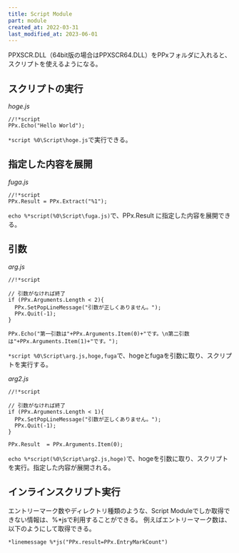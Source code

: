 ```yaml
---
title: Script Module
part: module
created_at: 2022-03-31
last_modified_at: 2023-06-01
---
```


PPXSCR.DLL（64bit版の場合はPPXSCR64.DLL）をPPxフォルダに入れると、スクリプトを使えるようになる。

## スクリプトの実行

_hoge.js_
```text
//!*script
PPx.Echo("Hello World");
```

`*script %0\Script\hoge.js`で実行できる。

## 指定した内容を展開

_fuga.js_
```text
//!*script
PPx.Result = PPx.Extract("%1");
```

`echo %*script(%0\Script\fuga.js)`で、PPx.Result に指定した内容を展開できる。

## 引数

_arg.js_
```text
//!*script

// 引数がなければ終了
if (PPx.Arguments.Length < 2){
  PPx.SetPopLineMessage("引数が正しくありません。");
  PPx.Quit(-1);
}

PPx.Echo("第一引数は"+PPx.Arguments.Item(0)+"です。\n第二引数は"+PPx.Arguments.Item(1)+"です。");
```

`*script %0\Script\arg.js,hoge,fuga`で、hogeとfugaを引数に取り、スクリプトを実行する。

_arg2.js_
```text
//!*script

// 引数がなければ終了
if (PPx.Arguments.Length < 1){
  PPx.SetPopLineMessage("引数が正しくありません。");
  PPx.Quit(-1);
}

PPx.Result  = PPx.Arguments.Item(0);
```

`echo %*script(%0\Script\arg2.js,hoge)`で、hogeを引数に取り、スクリプトを実行。指定した内容が展開される。

## インラインスクリプト実行

エントリーマーク数やディレクトリ種類のような、Script Moduleでしか取得できない情報は、%*jsで利用することができる。
例えばエントリーマーク数は、以下のようにして取得できる。

```text
*linemessage %*js("PPx.result=PPx.EntryMarkCount")
```

